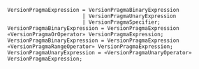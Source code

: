 <!-- This file is generated automatically by infrastructure scripts. Please don't edit by hand. -->

```{ .ebnf .slang-ebnf #VersionPragmaExpression }
VersionPragmaExpression = VersionPragmaBinaryExpression
                        | VersionPragmaUnaryExpression
                        | VersionPragmaSpecifier;
VersionPragmaBinaryExpression = VersionPragmaExpression «VersionPragmaOrOperator» VersionPragmaExpression;
VersionPragmaBinaryExpression = VersionPragmaExpression «VersionPragmaRangeOperator» VersionPragmaExpression;
VersionPragmaUnaryExpression = «VersionPragmaUnaryOperator» VersionPragmaExpression;
```
